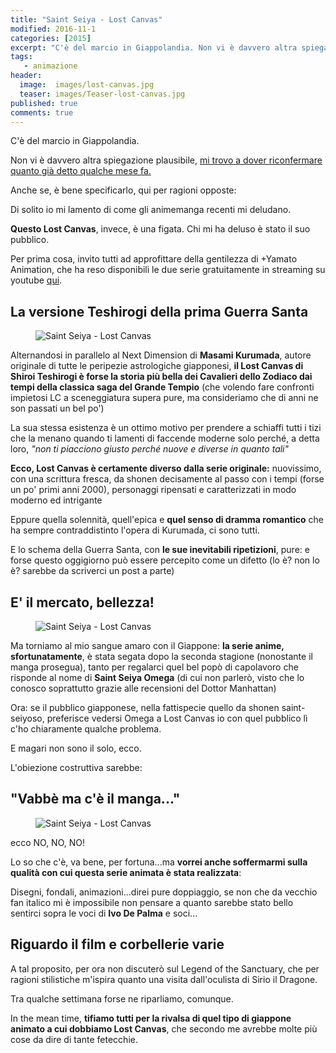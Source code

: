 ```yaml
---
title: "Saint Seiya - Lost Canvas"
modified: 2016-11-1
categories: [2015]
excerpt: "C'è del marcio in Giappolandia. Non vi è davvero altra spiegazione plausibile, mi trovo a dover riconfermare quanto già detto qualche mese fa."
tags: 
   - animazione
header:  
  image:  images/lost-canvas.jpg
  teaser: images/Teaser-lost-canvas.jpg
published: true
comments: true
---
```


C'è del marcio in Giappolandia.

Non vi è davvero altra spiegazione plausibile, [mi trovo a dover riconfermare quanto già detto qualche mese fa.](/2014/perch%C3%A9-non-mi-piacciono-pi%C3%B9-anime-e-manga/)

Anche se, è bene specificarlo, qui per ragioni opposte:

Di solito io mi lamento di come gli animemanga recenti mi deludano.

**Questo Lost Canvas**, invece, è una figata. Chi mi ha deluso è stato il suo pubblico.

Per prima cosa, invito tutti ad approfittare della gentilezza di +Yamato Animation, che ha reso disponibili le due serie gratuitamente in streaming su youtube [qui](https://www.youtube.com/playlist?list=PL8jk9jEnr_70SxPW-IC2GFHpriCkCw0sX).

## La versione Teshirogi della prima Guerra Santa

<figure>
<img src='https://2.bp.blogspot.com/-WrwnkKwRAsA/VKmeYrA1mII/AAAAAAAALPk/2tTxrhE2EKU/s1600/latest.jpg' alt='Saint Seiya - Lost Canvas'>
</figure>

Alternandosi in parallelo al Next Dimension di **Masami Kurumada**, autore originale di tutte le peripezie astrologiche giapponesi, **il Lost Canvas di Shiroi Teshirogi è forse la storia più bella dei Cavalieri dello Zodiaco dai tempi della classica saga del Grande Tempio** (che volendo fare confronti impietosi LC a sceneggiatura supera pure, ma consideriamo che di anni ne son passati un bel po')

La sua stessa esistenza è un ottimo motivo per prendere a schiaffi tutti i tizi che la menano quando ti lamenti di faccende moderne solo perché, a detta loro, _"non ti piacciono giusto perché nuove e diverse in quanto tali"_

**Ecco, Lost Canvas è certamente diverso dalla serie originale:** nuovissimo, con una scrittura fresca, da shonen decisamente al passo con i tempi (forse un po' primi anni 2000), personaggi ripensati e caratterizzati in modo moderno ed intrigante

Eppure quella solennità, quell'epica e **quel senso di dramma romantico** che ha sempre contraddistinto l'opera di Kurumada, ci sono tutti.

E lo schema della Guerra Santa, con **le sue inevitabili ripetizioni**, pure: e forse questo oggigiorno può essere percepito come un difetto (lo è? non lo è? sarebbe da scriverci un post a parte)

## E' il mercato, bellezza!

<figure>
<img src='https://4.bp.blogspot.com/-a8oQu-uUrdc/VKmfbq53gyI/AAAAAAAALPw/t365NYZAhwU/s1600/tumblr_ma9km2rw4c1ramiuqo2_500.gif' alt='Saint Seiya - Lost Canvas'>
</figure>

Ma torniamo al mio sangue amaro con il Giappone: **la serie anime, sfortunatamente**, è stata segata dopo la seconda stagione (nonostante il manga prosegua), tanto per regalarci quel bel popò di capolavoro che risponde al nome di **Saint Seiya Omega** (di cui non parlerò, visto che lo conosco soprattutto grazie alle recensioni del Dottor Manhattan)

Ora: se il pubblico giapponese, nella fattispecie quello da shonen saint-seiyoso, preferisce vedersi Omega a Lost Canvas io con quel pubblico lì c'ho chiaramente qualche problema.

E magari non sono il solo, ecco.

L'obiezione costruttiva sarebbe:

## "Vabbè ma c'è il manga..."

<figure>
<img src='https://2.bp.blogspot.com/-01cJER75Pp4/VKmfzuO820I/AAAAAAAALP4/9LqS9JVK49I/s1600/709607123jhnsfojccxjygl.jpg' alt='Saint Seiya - Lost Canvas'>
</figure>

ecco NO, NO, NO!

Lo so che c'è, va bene, per fortuna...ma **vorrei anche soffermarmi sulla qualità con cui questa serie animata è stata realizzata**:

Disegni, fondali, animazioni...direi pure doppiaggio, se non che da vecchio fan italico mi è impossibile non pensare a quanto sarebbe stato bello sentirci sopra le voci di **Ivo De Palma** e soci...

## Riguardo il film e corbellerie varie

A tal proposito, per ora non discuterò sul Legend of the Sanctuary, che per ragioni stilistiche m'ispira quanto una visita dall'oculista di Sirio il Dragone.

Tra qualche settimana forse ne riparliamo, comunque.

In the mean time, **tifiamo tutti per la rivalsa di quel tipo di giappone animato a cui dobbiamo Lost Canvas**, che secondo me avrebbe molte più cose da dire di tante fetecchie.